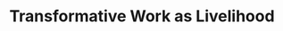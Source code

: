---
title: Transformative Work as Livelihood
type: Seminar
location: MA Eco-Social Design, Free University of Bozen-Bolzano, IT
subtext:
dateFormat: # "year", otherwise will be displayed MM.YYYY
dateEnd: 2023-12-15
dateStart: 2023-12-13
url: https://www.unibz.it/en/faculties/design-art/master-eco-social-design/
---